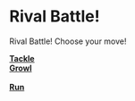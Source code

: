 # Rival Battle!

Rival Battle! Choose your move!

[**Tackle**](criticalhitonrival.md)<br>
[**Growl**](criticalhitonplayer.md)<br>
<br>
[**Run**](youranorlost.md)<br>